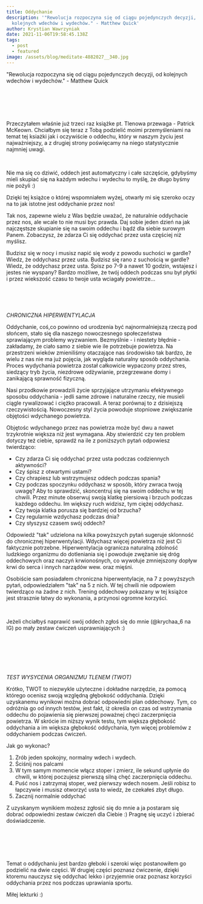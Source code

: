```yaml
---
title: Oddychanie
description: '"Rewolucja rozpoczyna się od ciągu pojedynczych decyzji, od
  kolejnych wdechów i wydechów." - Matthew Quick'
author: Krystian Wawrzyniak
date: 2021-11-06T19:58:45.138Z
tags:
  - post
  - featured
image: /assets/blog/meditate-4882027__340.jpg
---
```

"Rewolucja rozpoczyna się od ciągu pojedynczych decyzji, od kolejnych wdechów i wydechów." - Matthew Quick

<br><br><br><br>

Przeczytałem właśnie już trzeci raz książke pt. Tlenowa przewaga - Patrick McKeown. Chciałbym się teraz z Tobą podzielić moimi przemyśleniami na temat tej ksiażki jak i oczywiście o oddechu, który w naszym życiu jest najważniejszy, a z drugiej strony poświęcamy na niego statystycznie najmniej uwagi. 

<br>

Nie ma się co dziwić, oddech jest automatyczny i całe szczęście, gdybyśmy mieli skupiać się na każdym wdechu i wydechu to myślę, że długo byśmy nie pożyli :) 

Dzięki tej książce o której wspomniałem wyżej, otwarły mi się szeroko oczy na to jak istotne jest oddychanie przez nos! 

Tak nos, zapewne wielu z Was będzie uważać, że naturalnie oddychacie przez nos, ale wcale to nie musi byc prawda. Daj sobie jeden dzień na jak najczęstsze skupianie się na swoim oddechu i bądź dla siebie surowym Panem. Zobaczysz, że zdarza Ci się oddychać przez usta częściej niż myślisz. 

Budzisz się w nocy i musisz napić się wody z powodu suchości w gardle? Wiedz, że oddychasz przez usta. Budzisz się rano z suchością w gardle? Wiedz, że oddychasz przez usta. Śpisz po 7-9 a nawet 10 godzin, wstajesz i jestes nie wyspany? Bardzo możliwe, że twój oddech podczas snu był płytki i przez wiekszość czasu to twoje usta wciagały powietrze...

<BR><BR><BR>

*CHRONICZNA HIPERWENTYLACJA*

Oddychanie, coś,co powinno od urodzenia być najnormalniejszą rzeczą pod słońcem, stało się dla naszego nowoczesnego społeczeństwa sprawiającym problemy wyzwaniem. Bezmyślnie - i niestety błędnie - zakładamy, że ciało samo z siebie wie ile potrzebuje powietrza. Na przestrzeni wieków zmieniliśmy otaczające nas środowisko tak bardzo, że wielu z nas nie ma już pojęcia, jak wygląda naturalny sposób oddychania. Proces wydychania powietrza został całkowicie wypaczony przez stres, siedzący tryb życia, niezdrowe odżywianie, przegrzewane domy i zanikającą sprawność fizyczną. 

Nasi przodkowie prowadzili życie sprzyjające utrzymaniu efektywnego sposobu oddychania - jedli same zdrowe i naturalne rzeczy, nie musieli ciągle rywalizować i ciężko pracowali. A teraz porównaj to z dzisiejszą rzeczywistością. Nowoczesny styl życia powoduje stopniowe zwiększanie objętości wdychanego powietrza. 



Objętośc wdychanego przez nas powietrza może być dwu a nawet trzykrotnie większa niż jest wymagana. Aby stwierdzić czy ten problem dotyczy też ciebie, sprawdź na ile z poniższych pytań odpowiesz twierdząco:

* Czy zdarza Ci się oddychać przez usta podczas codziennych aktywności?
* Czy śpisz z otwartymi ustami?
* Czy chrapiesz lub wstrzymujesz oddech podczas spania?
* Czy podczas spoczynku oddychasz w sposób, który zwraca twoją uwagę? Aby to sprawdzić, skoncentruj się na swoim oddechu w tej chwili. Przez minute obserwuj swoją klatkę piersiową i brzuch podczas każdego oddechu. Im większy ruch widzisz, tym ciężej oddychasz. 
* Czy twoja klatka porusza się bardziej od brzucha? 
* Czy regularnie wzdychasz podczas dnia? 
* Czy słyszysz czasem swój oddech?

Odpowiedź "tak" udzielona na kilka powyższych pytań sugeruje sklonność do chronicznej hiperwentylacji. Wdychasz więcej powietrza niż jest Ci faktycznie potrzebne. Hiperwentylacja ogranicza naturalną zdolność ludzkiego organizmu do dotleniania się i powoduje zwężanie się dróg oddechowych oraz naczyń krwionośnych, co wywołuje zmniejszony dopływ krwi do serca i innych narządów wew. oraz mięśni. 



Osobiście sam posiadałem chroniczna hiperwentylacje, na 7 z powyższych pytań, odpowiedziałem "tak" na 5 z nich. W tej chwili nie odpowiem twierdząco na żadne z nich. Trening oddechowy pokazany w tej książce jest strasznie łatwy do wykonania, a przynosi ogromne korzyści. 



<br>

Jeżeli chciałbyś naprawić swój oddech zgłoś się do mnie (@krychaa_6 na IG) po mały zestaw ćwiczeń usprawniających :) 

<br> <br><br><br><br>



*TEST WYSYCENIA ORGANIZMU TLENEM (TWOT)* 

Krótko, TWOT to niezwykle użyteczne i dokładne narzędzie, za pomocą którego ocenisz swoją względną głębokość oddychania. Dzięki uzyskanemu wynikowi można dobrać odpowiedni plan oddechowy. Tym, co odróżnia go od innych testów, jest fakt, iż określa on czas od wstrzymania oddechu do pojawienia się pierwszej poważnej chęci zaczerpnięcia powietrza. W skrócie im niższy wynik testu, tym większa głębokość oddychania a im większa głębokość oddychania, tym więcej problemów z oddychaniem podczas ćwiczeń. 

Jak go wykonac?  

1. Zrób jeden spokojny, normalny wdech i wydech. 
2. Ściśnij nos palcami
3. W tym samym momencie włącz stoper i zmierz, ile sekund upłynie do chwili, w której poczujesz pierwszą silną chęć zaczerpnięcia oddechu. 
4. Puść nos i zatrzymaj stoper, weź pierwszy wdech nosem. Jeśli robisz to łapczywie i musisz otworzyć usta to wiedz, że czekałeś zbyt długo. 
5. Zacznij normalnie oddychać 



Z uzyskanym wynikiem możesz zgłosić się do mnie a ja postaram się dobrać odpowiedni zestaw ćwiczeń dla Ciebie :) Pragnę się uczyć i zbierać doświadczenie. 

<br>

<br>

<br>

<br>

Temat o oddychaniu jest bardzo głeboki i szeroki więc postanowiłem go podzielić na dwie części. W drugiej części poznasz ćwiczenie, dzięki ktoremu nauczysz się oddychać lekko i przyjemnie oraz poznasz korzyści oddychania przez nos podczas uprawiania sportu.  



Miłej lekturki :)